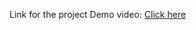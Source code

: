 Link for the project Demo video:
[Click here](https://drive.google.com/file/d/1pguAm-5qMxw_RZUVbPti4ehnTLv6_w2F/view?usp=sharing)
